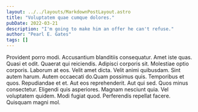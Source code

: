 ```yaml
---
layout: ../../layouts/MarkdownPostLayout.astro
title: "Voluptatem quae cumque dolores."
pubDate: 2022-03-21
description: "I'm going to make him an offer he can't refuse."
author: "Pearl E. Gates"
tags: []
---
```


Provident porro modi. Accusantium blanditiis consequatur. Amet iste quas. Quasi et odit. Quaerat qui reiciendis. Adipisci corporis sit. Molestiae optio corporis. Laborum at eos. Velit amet dicta. Velit animi quibusdam. Sint autem harum. Autem occaecati do.Quam possimus quis. Temporibus et quos. Repudiandae et et. Aut eos reprehenderit. Aut qui sed. Quos minus consectetur. Eligendi quis asperiores. Magnam nesciunt quia. Vel voluptatem quidem. Modi fugiat quod. Perferendis repellat facere. Quisquam magni mol.

